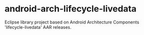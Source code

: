 # android-arch-lifecycle-livedata
Eclipse library project based on Android Architecture Components 'lifecycle-livedata' AAR releases. 
